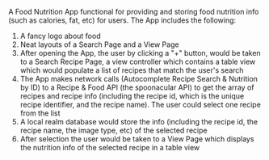A Food Nutrition App functional for providing and storing food nutrition info (such as calories, fat, etc) for users. The App includes the following:
1. A fancy logo about food
2. Neat layouts of a Search Page and a View Page
3. After opening the App, the user by clicking a "+" button, would be taken to a Search Recipe Page, a view controller which contains a table view which would populate a list of recipes that match the user's search
4. The App makes network calls (Autocomplete Recipe Search & Nutrition by ID) to a Recipe & Food API (the spoonacular API) to get the array of recipes and recipe info (including the recipe id, which is the unique recipe identifier, and the recipe name). The user could select one recipe from the list
5. A local realm database would store the info (including the recipe id, the recipe name, the image type, etc) of the selected recipe
6. After selection the user would be taken to a View Page which displays the nutrition info of the selected recipe in a table view
